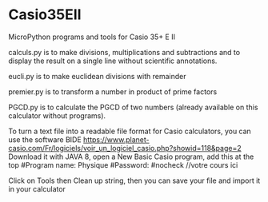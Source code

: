 # Casio35EII
MicroPython programs and tools for Casio 35+ E II

calculs.py is to make divisions, multiplications and subtractions and to display the result on a single line without scientific annotations.

eucli.py is to make euclidean divisions with remainder

premier.py is to transform a number in product of prime factors

PGCD.py is to calculate the PGCD of two numbers (already available on this calculator without programs).

To turn a text file into a readable file format for Casio calculators, you can use the software BIDE https://www.planet-casio.com/Fr/logiciels/voir_un_logiciel_casio.php?showid=118&page=2 
Download it with JAVA 8, open a New Basic Casio program, add this at the top
#Program name: Physique
#Password: <no password>
#nocheck
//votre cours ici

Click on Tools then Clean up string, then you can save your file and import it in your calculator
